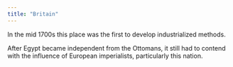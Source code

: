 ```yaml
---
title: "Britain"
---
```

In the mid 1700s this place was the first to develop industrialized methods.

After Egypt became independent from the Ottomans, it still had to contend with the influence of European imperialists, particularly this nation.

